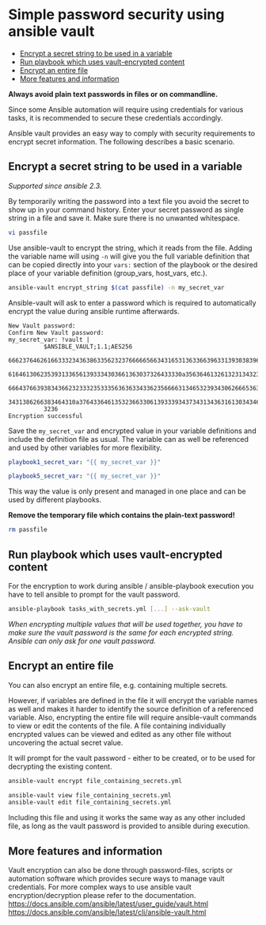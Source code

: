 # Simple password security using ansible vault

- [Encrypt a secret string to be used in a variable](#encrypt-a-secret-string-to-be-used-in-a-variable)
- [Run playbook which uses vault-encrypted content](#run-playbook-which-uses-vault-encrypted-content)
- [Encrypt an entire file](#encrypt-an-entire-file)
- [More features and information](#more-features-and-information)

**Always avoid plain text passwords in files or on commandline.**

Since some Ansible automation will require using credentials for various tasks, it is recommended to secure these credentials accordingly.

Ansible vault provides an easy way to comply with security requirements to encrypt secret information.
The following describes a basic scenario.

## Encrypt a secret string to be used in a variable

_Supported since ansible 2.3._

By temporarily writing the password into a text file you avoid the secret to show up in your command history.
Enter your secret password as single string in a file and save it. Make sure there is no unwanted whitespace.

```bash
vi passfile
```

Use ansible-vault to encrypt the string, which it reads from the file. Adding the variable name will using `-n` will give you the full variable definition that can be copied directly into your `vars:` section of the playbook or the desired place of your variable definition (group_vars, host_vars, etc.).

```bash
ansible-vault encrypt_string $(cat passfile) -n my_secret_var
```

Ansible-vault will ask to enter a password which is required to automatically encrypt the value during ansible runtime afterwards.

```text
New Vault password:
Confirm New Vault password:
my_secret_var: !vault |
          $ANSIBLE_VAULT;1.1;AES256
          66623764626166333234363863356232376666656634316531363366396331393038396635373138
          6164613062353931336561393334303661363037326433330a356364613261323134323836306462
          66643766393834366232333235333563636334336235666631346532393430626665363665666234
          3431386266383464310a376433646135323663306139333934373431343631613034346235666665
          3236
Encryption successful
```

Save the `my_secret_var` and encrypted value in your variable definitions and include the definition file as usual.
The variable can as well be referenced and used by other variables for more flexibility.

```yaml
playbook1_secret_var: "{{ my_secret_var }}"
```

```yaml
playbook5_secret_var: "{{ my_secret_var }}"
```

This way the value is only present and managed in one place and can be used by different playbooks.

**Remove the temporary file which contains the plain-text password!**

```bash
rm passfile
```

## Run playbook which uses vault-encrypted content

For the encryption to work during ansible / ansible-playbook execution you have to tell ansible to prompt for the vault password.

```bash
ansible-playbook tasks_with_secrets.yml [...] --ask-vault
```

_When encrypting multiple values that will be used together, you have to make sure the vault password is the same for each encrypted string. Ansible can only ask for one vault password._

## Encrypt an entire file

You can also encrypt an entire file, e.g. containing multiple secrets.

However, if variables are defined in the file it will encrypt the variable names as well and makes it harder to identify the source definition of a referenced variable.
Also, encrypting the entire file will require ansible-vault commands to view or edit the contents of the file. A file containing individually encrypted values can be viewed and edited as any other file without uncovering the actual secret value.

It will prompt for the vault password - either to be created, or to be used for decrypting the existing content.

```bash
ansible-vault encrypt file_containing_secrets.yml

ansible-vault view file_containing_secrets.yml
ansible-vault edit file_containing_secrets.yml
```

Including this file and using it works the same way as any other included file, as long as the vault password is provided to ansible during execution.

## More features and information

Vault encryption can also be done through password-files, scripts or automation software which provides secure ways to manage vault credentials.
For more complex ways to use ansible vault encryption/decryption please refer to the documentation.
https://docs.ansible.com/ansible/latest/user_guide/vault.html
https://docs.ansible.com/ansible/latest/cli/ansible-vault.html
